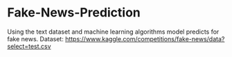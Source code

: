 # Fake-News-Prediction
Using the text dataset and machine learning algorithms model predicts for fake news.
Dataset: https://www.kaggle.com/competitions/fake-news/data?select=test.csv
